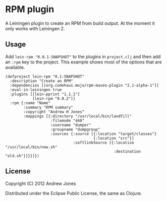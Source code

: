 # RPM plugin

A Leiningen plugin to create an RPM from build output. At the moment
it only works with Leiningen 2.

## Usage

Add `lein-rpm "0.0.1-SNAPSHOT"` to the plugins in `project.clj` and
then add an `:rpm` key to the project. This example shows most of the
options that are available.

    (defproject lein-rpm "0.1-SNAPSHOT"
      :description "Create an RPM"
      :dependencies [[org.codehaus.mojo/rpm-maven-plugin "2.1-alpha-1"]]
      :eval-in-leiningen true
      :plugins [[lein-pprint "1.1.1"]
                [lein-rpm "0.0.2"]]
      :rpm {:name "Name"
            :summary "RPM summary"
            :copyright "Andrew H Jones"
            :mappings [{:directory "/usr/local/bin/landfill"
                        :filemode "440"
                        :username "dumper"
                        :groupname "dumpgroup"
                        :sources {:source [{:location "target/classes"}
                                           {:location "src"}]
                                  :softlinkSource [{:location "/usr/local/bin/new.sh"
                                                    :destination "old.sh"}]}}]})

## License

Copyright (C) 2012 Andrew Jones

Distributed under the Eclipse Public License, the same as Clojure.
